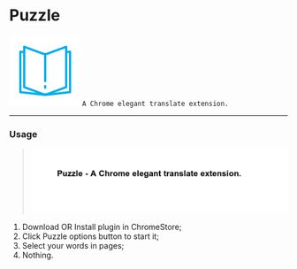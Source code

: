 # Puzzle

![logo](./img/icon.png)
`A Chrome elegant translate extension.`

- - -
### Usage

>![usage](./img/x.gif)

1. Download OR Install plugin in ChromeStore;
2. Click Puzzle options button to start it;
3. Select your words in pages;
4. Nothing.